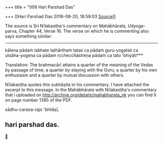 +++
title = "006 Hari Parshad Das"

+++
[[Hari Parshad Das	2016-08-20, 18:59:03 [Source](https://groups.google.com/g/samskrita/c/-czhLVoF21g)]]



The source is Sri Nīlakaṇṭha's commentary on Mahābhārata, Udyoga-parva, Chapter 44, Verse 16. The verse on which he is commenting also says something similar:  
***  
kālena pādaṁ labhate tathārthaṁ tataś ca pādaṁ guru-yogataś ca  
utsāha-yogena ca pādam ṛcchecchāstreṇa pādaṁ ca tato 'bhiyāti***  
  
Translation: The brahmacārī attains a quarter of the meaning of the Vedas by passage of time; a quarter by staying with the Guru; a quarter by his own enthusiasm and a quarter by mutual discussion with others.  
  
Nīlakaṇṭha quotes this subhāṣita in his commentary. I have attached the excerpt to this message. In the Mahābhārata with Nīlakaṇṭha's commentary that i uploaded on <http://archive.org/details/mahabharata_nk> you can find it on page number 1385 of the PDF.  
  
sādhu-caraṇa-rajo 'bhilāṣī,  
  
hari parshad das.  
-------------------------------------------------  



